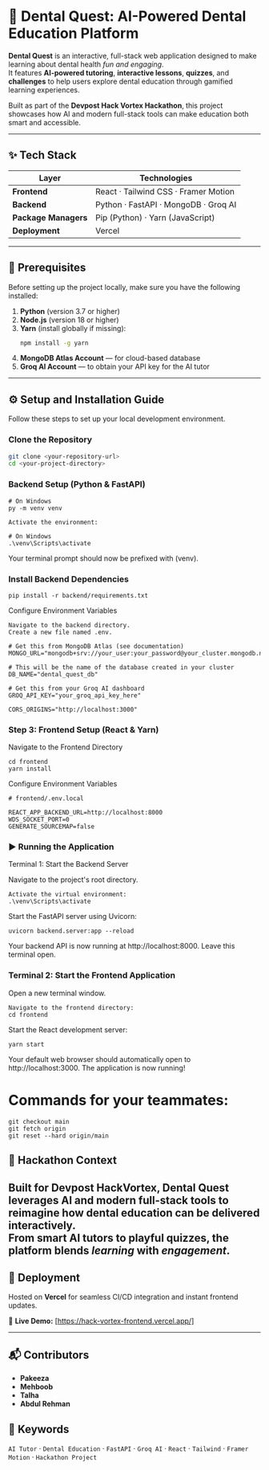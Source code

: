 # 🦷 Dental Quest: AI-Powered Dental Education Platform

**Dental Quest** is an interactive, full-stack web application designed to make learning about dental health *fun and engaging*.  
It features **AI-powered tutoring**, **interactive lessons**, **quizzes**, and **challenges** to help users explore dental education through gamified learning experiences.

Built as part of the **Devpost Hack Vortex Hackathon**, this project showcases how AI and modern full-stack tools can make education both smart and accessible.

---

## ✨ Tech Stack

| Layer | Technologies |
|-------|---------------|
| **Frontend** | React · Tailwind CSS · Framer Motion |
| **Backend** | Python · FastAPI · MongoDB · Groq AI |
| **Package Managers** | Pip (Python) · Yarn (JavaScript) |
| **Deployment** | Vercel |

---

## 🚀 Prerequisites

Before setting up the project locally, make sure you have the following installed:

1. **Python** (version 3.7 or higher)  
2. **Node.js** (version 18 or higher)  
3. **Yarn** (install globally if missing):
   ```bash
   npm install -g yarn
4. **MongoDB Atlas Account** — for cloud-based database
5. **Groq AI Account** — to obtain your API key for the AI tutor
---

## ⚙️ Setup and Installation Guide

Follow these steps to set up your local development environment.

### Clone the Repository

```bash
git clone <your-repository-url>
cd <your-project-directory>
```

### Backend Setup (Python & FastAPI)

```
# On Windows
py -m venv venv

Activate the environment:

# On Windows
.\venv\Scripts\activate
```
Your terminal prompt should now be prefixed with (venv).

### Install Backend Dependencies
```
pip install -r backend/requirements.txt
```
Configure Environment Variables
```
Navigate to the backend directory.
Create a new file named .env.

# Get this from MongoDB Atlas (see documentation)
MONGO_URL="mongodb+srv://your_user:your_password@your_cluster.mongodb.net/"

# This will be the name of the database created in your cluster
DB_NAME="dental_quest_db"

# Get this from your Groq AI dashboard
GROQ_API_KEY="your_groq_api_key_here"

CORS_ORIGINS="http://localhost:3000"
```
### Step 3: Frontend Setup (React & Yarn)

Navigate to the Frontend Directory
```
cd frontend
yarn install
```
Configure Environment Variables
```
# frontend/.env.local

REACT_APP_BACKEND_URL=http://localhost:8000
WDS_SOCKET_PORT=0
GENERATE_SOURCEMAP=false
```
### ▶️ Running the Application
Terminal 1: Start the Backend Server

Navigate to the project's root directory.
```
Activate the virtual environment: 
.\venv\Scripts\activate
```
Start the FastAPI server using Uvicorn:
```
uvicorn backend.server:app --reload
```
Your backend API is now running at http://localhost:8000. Leave this terminal open.

### Terminal 2: Start the Frontend Application

Open a new terminal window.
```
Navigate to the frontend directory: 
cd frontend
```
Start the React development server:
```
yarn start
```
Your default web browser should automatically open to http://localhost:3000. The application is now running!

# Commands for your teammates:
```
git checkout main
git fetch origin
git reset --hard origin/main
```

## 🧩 Hackathon Context

Built for **Devpost HackVortex**, Dental Quest leverages AI and modern full-stack tools to reimagine how dental education can be delivered interactively.  
From smart AI tutors to playful quizzes, the platform blends *learning* with *engagement*.
---
## 🏁 Deployment

Hosted on **Vercel** for seamless CI/CD integration and instant frontend updates.

🔗 **Live Demo:** [https://hack-vortex-frontend.vercel.app/]

---

## 📬 Contributors

- **Pakeeza** 
- **Mehboob** 
- **Talha** 
- **Abdul Rehman** 

## 🧠 Keywords

`AI Tutor` · `Dental Education` · `FastAPI` · `Groq AI` · `React` · `Tailwind` · `Framer Motion` · `Hackathon Project`


